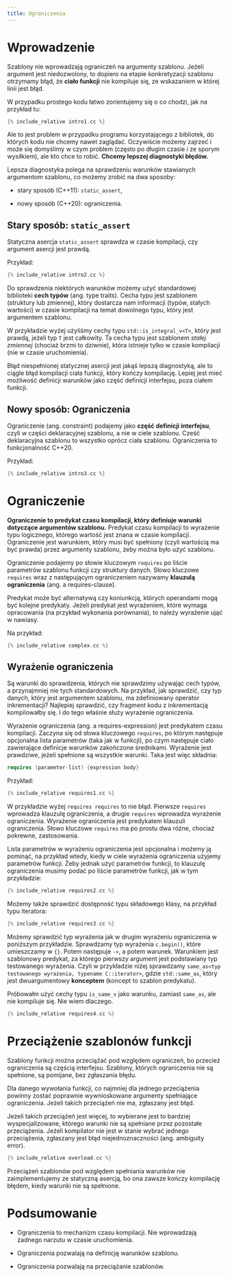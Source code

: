 ```yaml
---
title: Ograniczenia
---
```


# Wprowadzenie

Szablony nie wprowadzają ograniczeń na argumenty szablonu.  Jeżeli
argument jest niedozwolony, to dopiero na etapie konkretyzacji
szablonu otrzymamy błąd, że **ciało funkcji** nie kompiluje się, ze
wskazaniem w której linii jest błąd.

W przypadku prostego kodu łatwo zorientujemy się o co chodzi, jak na
przykład tu:

```cpp
{% include_relative intro1.cc %}
```

Ale to jest problem w przypadku programu korzystającego z bibliotek,
do których kodu nie chcemy nawet zaglądać.  Oczywiście możemy zajrzeć
i może się domyślimy w czym problem (często po długim czasie i ze
sporym wysiłkiem), ale kto chce to robić.  **Chcemy lepszej
diagnostyki błędów.**

Lepsza diagnostyka polega na sprawdzeniu warunków stawianych
argumentom szablonu, co możemy zrobić na dwa sposoby:

* stary sposób (C++11): `static_assert`,

* nowy sposób (C++20): ograniczenia.

## Stary sposób: `static_assert`

Statyczna asercja `static_assert` sprawdza w czasie kompilacji, czy
argument asercji jest prawdą.

Przykład:

```cpp
{% include_relative intro2.cc %}
```

Do sprawdzenia niektórych warunków możemy użyć standardowej biblioteki
**cech typów** (ang. type traits).  Cecha typu jest szablonem
(struktury lub zmiennej), który dostarcza nam informacji (typów,
stałych wartości) w czasie kompilacji na temat dowolnego typu, który
jest argumentem szablonu.

W przykładzie wyżej użyliśmy cechy typu `std::is_integral_v<T>`, który
jest prawdą, jeżeli typ `T` jest całkowity.  Ta cecha typu jest
szablonem *stałej zmiennej* (chociaż brzmi to dziwnie), która istnieje
tylko w czasie kompilacji (nie w czasie uruchomienia).

Błąd niespełnionej statycznej asercji jest jakąś lepszą diagnostyką,
ale to ciągle błąd kompilacji ciała funkcji, który kończy kompilację.
Lepiej jest mieć możliwość definicji warunków jako część definicji
interfejsu, poza ciałem funkcji.

## Nowy sposób: Ograniczenia

Ograniczenie (ang. constraint) podajemy jako **część definicji
interfejsu**, czyli w części deklaracyjnej szablonu, a nie w ciele
szablonu.  Cześć deklaracyjna szablonu to wszystko oprócz ciała
szablonu.  Ograniczenia to funkcjonalność C++20.

Przykład:

```cpp
{% include_relative intro3.cc %}
```

# Ograniczenie

**Ograniczenie to predykat czasu kompilacji, który definiuje warunki
dotyczące argumentów szablonu.** Predykat czasu kompilacji to
wyrażenie typu logicznego, którego wartość jest znana w czasie
kompilacji.  Ograniczenie jest warunkiem, który musi być spełniony
(czyli wartością ma być prawda) przez argumenty szablonu, żeby można
było użyć szablonu.

Ograniczenie podajemy po słowie kluczowym `requires` po liście
parametrów szablonu funkcji czy struktury danych.  Słowo kluczowe
`requires` wraz z następującym ograniczeniem nazywamy **klauzulą
ograniczenia** (ang. a requires-clause).

Predykat może być alternatywą czy koniunkcją, których operandami mogą
być kolejne predykaty.  Jeżeli predykat jest wyrażeniem, które wymaga
opracowania (na przykład wykonania porównania), to należy wyrażenie
ująć w nawiasy.

Na przykład:

```cpp
{% include_relative complex.cc %}
```

## Wyrażenie ograniczenia

Są warunki do sprawdzenia, których nie sprawdzimy używając cech typów,
a przynajmniej nie tych standardowych.  Na przykład, jak sprawdzić,
czy typ danych, który jest argumentem szablonu, ma zdefiniowany
operator inkrementacji?  Najlepiej sprawdzić, czy fragment kodu z
inkrementacją kompilowałby się.  I do tego właśnie służy wyrażenie
ograniczenia.

Wyrażenie ograniczenia (ang. a requires-expression) jest predykatem
czasu kompilacji.  Zaczyna się od słowa kluczowego `requires`, po
którym następuje opcjonalna lista parametrów (taka jak w funkcji), po
czym następuje ciało zawierające definicje warunków zakończone
średnikami.  Wyrażenie jest prawdziwe, jeżeli spełnione są wszystkie
warunki.  Taka jest więc składnia:

```cpp
requires (parameter-list) {expression body}
```

Przykład:

```cpp
{% include_relative requires1.cc %}
```

W przykładzie wyżej `requires requires` to nie błąd.  Pierwsze
`requires` wprowadza klauzulę ograniczenia, a drugie `requires`
wprowadza wyrażenie ograniczenia.  Wyrażenie ograniczenia jest
predykatem klauzuli ograniczenia.  Słowo kluczowe `requires` ma po
prostu dwa różne, chociaż pokrewne, zastosowania.

Lista parametrów w wyrażeniu ograniczenia jest opcjonalna i możemy ją
pominąć, na przykład wtedy, kiedy w ciele wyrażenia ograniczenia
użyjemy parametrów funkcji.  Żeby jednak użyć parametrów funkcji, to
klauzulę ograniczenia musimy podać po liście parametrów funkcji, jak w
tym przykładzie:

```cpp
{% include_relative requires2.cc %}
```

Możemy także sprawdzić dostępność typu składowego klasy, na przykład
typu iteratora:

```cpp
{% include_relative requires3.cc %}
```

Możemy sprawdzić typ wyrażenia jak w drugim wyrażeniu ograniczenia w
poniższym przykładzie.  Sprawdzamy typ wyrażenia `c.begin()`, które
umieszczamy w `{}`.  Potem następuje `->`, a potem warunek.  Warunkiem
jest szablonowy predykat, za którego pierwszy argument jest
podstawiany typ testowanego wyrażenia.  Czyli w przykładzie niżej
sprawdzamy `same_as<typ testowanego wyrażenia, typename C::iterator>`,
gdzie `std::same_as`, który jest dwuargumentowy **konceptem** (koncept
to szablon predykatu).

Próbowałm użyć cechy typu `is_same_v` jako warunku, zamiast `same_as`,
ale nie kompiluje się.  Nie wiem dlaczego.

```cpp
{% include_relative requires4.cc %}
```

# Przeciążenie szablonów funkcji

Szablony funkcji można przeciążać pod względem ograniczeń, bo przecież
ograniczenia są częścią interfejsu.  Szablony, których ograniczenia
nie są spełnione, są pomijane, bez zgłaszania błędu.

Dla danego wywołania funkcji, co najmniej dla jednego przeciążenia
powinny zostać poprawnie wywnioskowane argumenty spełniające
ograniczenia.  Jeżeli takich przeciążeń nie ma, zgłaszany jest błąd.

Jeżeli takich przeciążeń jest więcej, to wybierane jest to bardziej
wyspecjalizowane, którego warunki nie są spełniane przez pozostałe
przeciążenia.  Jeżeli kompilator nie jest w stanie wybrać jednego
przeciążenia, zgłaszany jest błąd niejednoznaczności (ang. ambiguity
error).

```cpp
{% include_relative overload.cc %}
```

Przeciążeń szablonów pod względem spełniania warunków nie
zaimplementujemy ze statyczną asercją, bo ona zawsze kończy kompilację
błędem, kiedy warunki nie są spełnione.

# Podsumowanie

* Ograniczenia to mechanizm czasu kompilacji.  Nie wprowadzają żadnego
  narzutu w czasie uruchomienia.

* Ograniczenia pozwalają na definicję warunków szablonu.

* Ograniczenia pozwalają na przeciążanie szablonów.
